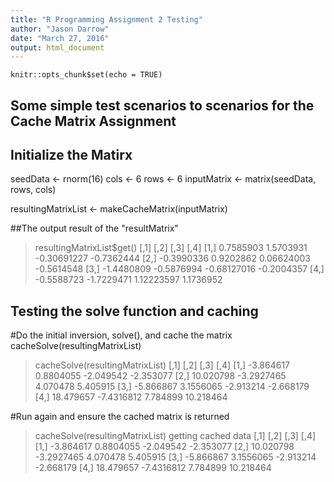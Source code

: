 ```yaml
---
title: "R Programming Assignment 2 Testing"
author: "Jason Darrow"
date: "March 27, 2016"
output: html_document
---
```


```{r setup, include=FALSE}
knitr::opts_chunk$set(echo = TRUE)
```

## Some simple test scenarios to scenarios for the Cache Matrix Assignment

Initialize the Matirx
----------------------
seedData <- rnorm(16)
cols <- 6
rows <- 6
inputMatrix <- matrix(seedData, rows, cols)

resultingMatrixList <- makeCacheMatrix(inputMatrix)

##The output result of the "resultMatrix"
> resultingMatrixList$get()
>           [,1]       [,2]        [,3]       [,4]
>[1,]  0.7585903  1.5703931 -0.30691227 -0.7362444
>[2,] -0.3990336  0.9202862  0.06624003 -0.5614548
>[3,] -1.4480809 -0.5876994 -0.68127016 -0.2004357
>[4,] -0.5588723 -1.7229471  1.12223597  1.1736952

Testing the solve function and caching
---------------------------------------
#Do the initial inversion, solve(), and cache the matrix
cacheSolve(resultingMatrixList)

> cacheSolve(resultingMatrixList)
>          [,1]       [,2]      [,3]      [,4]
>[1,] -3.864617  0.8804055 -2.049542 -2.353077
>[2,] 10.020798 -3.2927465  4.070478  5.405915
>[3,] -5.866867  3.1556065 -2.913214 -2.668179
>[4,] 18.479657 -7.4316812  7.784899 10.218464

#Run again and ensure the cached matrix is returned

> cacheSolve(resultingMatrixList)
>getting cached data
>          [,1]       [,2]      [,3]      [,4]
>[1,] -3.864617  0.8804055 -2.049542 -2.353077
>[2,] 10.020798 -3.2927465  4.070478  5.405915
>[3,] -5.866867  3.1556065 -2.913214 -2.668179
>[4,] 18.479657 -7.4316812  7.784899 10.218464
